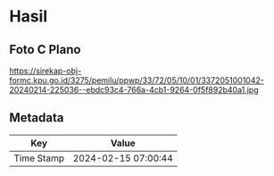 # Hasil

## Foto C Plano

https://sirekap-obj-formc.kpu.go.id/3275/pemilu/ppwp/33/72/05/10/01/3372051001042-20240214-225036--ebdc93c4-766a-4cb1-9264-0f5f892b40a1.jpg


## Metadata

| Key        | Value               |
| ---------- | ------------------- |
| Time Stamp | 2024-02-15 07:00:44 |



